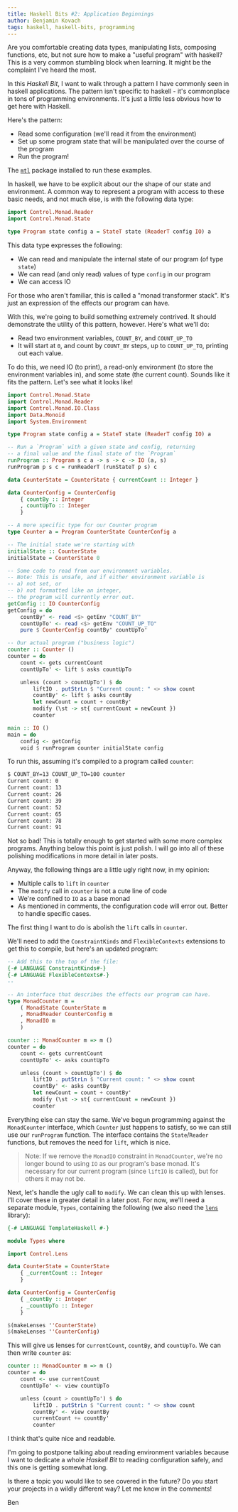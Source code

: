 ```yaml
---
title: Haskell Bits #2: Application Beginnings 
author: Benjamin Kovach
tags: haskell, haskell-bits, programming
---
```


Are you comfortable creating
data types, manipulating lists, composing functions, etc, but not sure how to make a "useful program" 
with haskell?
This is a very common stumbling block when learning. It might be the complaint I've heard the most. 

In this _Haskell Bit_, I want to walk through a pattern I have commonly seen in haskell applications.
The pattern isn't specific to haskell - it's commonplace in tons of programming environments.
It's just a little less obvious how to get here with Haskell. 

Here's the pattern:

- Read some configuration (we'll read it from the environment)
- Set up some program state that will be manipulated over the course of the program
- Run the program! 

The [`mtl`](https://hackage.haskell.org/package/mtl) package installed to run these examples.

In haskell, we have to be explicit about our the shape of our state and environment. A
common way to represent a program with access to these basic needs, and not much else,
is with the following data type:

```haskell
import Control.Monad.Reader
import Control.Monad.State

type Program state config a = StateT state (ReaderT config IO) a
```

This data type expresses the following:

- We can read and manipulate the internal state of our program (of type `state`)
- We can read (and only read) values of type `config` in our program
- We can access IO

For those who aren't familiar, this is called a "monad transformer stack".
It's just an expression of the effects our program can have.

With this, we're going to build something extremely contrived. It should demonstrate the utility of this
pattern, however. Here's what we'll do:

- Read two environment variables, `COUNT_BY`, and `COUNT_UP_TO`
- It will start at `0`, and count by `COUNT_BY` steps, up to `COUNT_UP_TO`, printing out each value.

To do this, we need IO (to print), a read-only environment (to store the environment variables in), and
some state (the current count). Sounds like it fits the pattern. Let's see what it looks like!

```haskell
import Control.Monad.State
import Control.Monad.Reader
import Control.Monad.IO.Class
import Data.Monoid
import System.Environment

type Program state config a = StateT state (ReaderT config IO) a

-- Run a `Program` with a given state and config, returning
-- a final value and the final state of the `Program`
runProgram :: Program s c a -> s -> c -> IO (a, s)
runProgram p s c = runReaderT (runStateT p s) c

data CounterState = CounterState { currentCount :: Integer }

data CounterConfig = CounterConfig
    { countBy :: Integer
    , countUpTo :: Integer
    }

-- A more specific type for our Counter program
type Counter a = Program CounterState CounterConfig a

-- The initial state we're starting with
initialState :: CounterState
initialState = CounterState 0

-- Some code to read from our environment variables.
-- Note: This is unsafe, and if either environment variable is
-- a) not set, or
-- b) not formatted like an integer,
-- the program will currently error out.
getConfig :: IO CounterConfig
getConfig = do
    countBy' <- read <$> getEnv "COUNT_BY"  
    countUpTo' <- read <$> getEnv "COUNT_UP_TO"
    pure $ CounterConfig countBy' countUpTo' 

-- Our actual program ("business logic")
counter :: Counter () 
counter = do
    count <- gets currentCount
    countUpTo' <- lift $ asks countUpTo

    unless (count > countUpTo') $ do
        liftIO . putStrLn $ "Current count: " <> show count 
        countBy' <- lift $ asks countBy
        let newCount = count + countBy'
        modify (\st -> st{ currentCount = newCount })
        counter

main :: IO ()
main = do
    config <- getConfig
    void $ runProgram counter initialState config
```

To run this, assuming it's compiled to a program called `counter`:

```bash
$ COUNT_BY=13 COUNT_UP_TO=100 counter
Current count: 0
Current count: 13
Current count: 26
Current count: 39
Current count: 52
Current count: 65
Current count: 78
Current count: 91
```

Not so bad! This is totally enough to get started with some more complex programs.
Anything below this point is just polish. I will go into all of these polishing modifications
in more detail in later posts.

Anyway, the following things are a little ugly right now, in my opinion:

- Multiple calls to `lift` in `counter`
- The `modify` call in `counter` is not a cute line of code
- We're confined to `IO` as a base monad
- As mentioned in comments, the configuration code will error out. Better to handle specific cases.

The first thing I want to do is abolish the `lift` calls in `counter`.

We'll need to add the `ConstraintKinds` and `FlexibleContexts` extensions to get this to compile, but here's an updated
program:

```haskell
-- Add this to the top of the file:
{-# LANGUAGE ConstraintKinds#-}
{-# LANGUAGE FlexibleContexts#-}
--

-- An interface that describes the effects our program can have.
type MonadCounter m = 
    ( MonadState CounterState m
    , MonadReader CounterConfig m
    , MonadIO m
    )

counter :: MonadCounter m => m () 
counter = do
    count <- gets currentCount
    countUpTo' <- asks countUpTo

    unless (count > countUpTo') $ do
        liftIO . putStrLn $ "Current count: " <> show count 
        countBy' <- asks countBy
        let newCount = count + countBy'
        modify (\st -> st{ currentCount = newCount })
        counter
```

Everything else can stay the same.
We've begun programming against the `MonadCounter` interface, which `Counter` just happens to satisfy,
so we can still use our `runProgram` function.
The interface contains the `State`/`Reader` functions, but removes the need for `lift`, which is nice.

> Note: If we remove the `MonadIO` constraint in `MonadCounter`,
we're no longer bound to using `IO` as our program's base monad.
It's necessary for our current program (since `liftIO` is called), but for others it may not be.

Next, let's handle the ugly call to `modify`. We can clean this up with lenses.
I'll cover these in greater detail in a later post.
For now, we'll need a separate module, `Types`, containing the following (we also need the [`lens`](https://hackage.haskell.org/package/lens) library):

```haskell
{-# LANGUAGE TemplateHaskell #-}

module Types where

import Control.Lens

data CounterState = CounterState
    { _currentCount :: Integer
    }

data CounterConfig = CounterConfig
    { _countBy :: Integer
    , _countUpTo :: Integer
    }

$(makeLenses ''CounterState)
$(makeLenses ''CounterConfig)
```

This will give us lenses for `currentCount`, `countBy`, and `countUpTo`. We can then write `counter` as:

```haskell
counter :: MonadCounter m => m () 
counter = do
    count <- use currentCount
    countUpTo' <- view countUpTo

    unless (count > countUpTo') $ do
        liftIO . putStrLn $ "Current count: " <> show count 
        countBy' <- view countBy
        currentCount += countBy'
        counter
```

I think that's quite nice and readable.

I'm going to postpone talking about reading environment variables because I want to dedicate a whole _Haskell Bit_ to
reading configuration safely, and this one is getting somewhat long.

Is there a topic
you would like to see covered in the future? Do you start your projects in a wildly
different way? Let me know in the comments!

Ben

